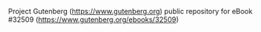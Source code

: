 Project Gutenberg (https://www.gutenberg.org) public repository for eBook #32509 (https://www.gutenberg.org/ebooks/32509)
